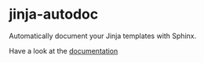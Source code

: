 jinja-autodoc
=============

Automatically document your Jinja templates with Sphinx.

Have a look at the [documentation](https://jinja-autodoc.readthedocs.io)
